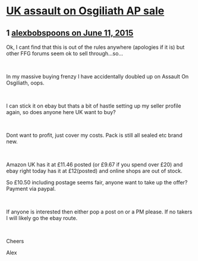 # [UK assault on Osgiliath AP sale](https://community.fantasyflightgames.com/topic/179991-uk-assault-on-osgiliath-ap-sale/)

## 1 [alexbobspoons on June 11, 2015](https://community.fantasyflightgames.com/topic/179991-uk-assault-on-osgiliath-ap-sale/?do=findComment&comment=1656296)

Ok, I cant find that this is out of the rules anywhere (apologies if it is) but other FFG forums seem ok to sell through...so...

 

In my massive buying frenzy I have accidentally doubled up on Assault On Osgiliath, oops.

 

I can stick it on ebay but thats a bit of hastle setting up my seller profile again, so does anyone here UK want to buy?

 

Dont want to profit, just cover my costs. Pack is still all sealed etc brand new.

 

Amazon UK has it at £11.46 posted (or £9.67 if you spend over £20) and ebay right today has it at £12(posted) and online shops are out of stock.

So £10.50 including postage seems fair, anyone want to take up the offer? Payment via paypal.

 

If anyone is interested then either pop a post on or a PM please. If no takers I will likely go the ebay route.

 

Cheers

Alex

